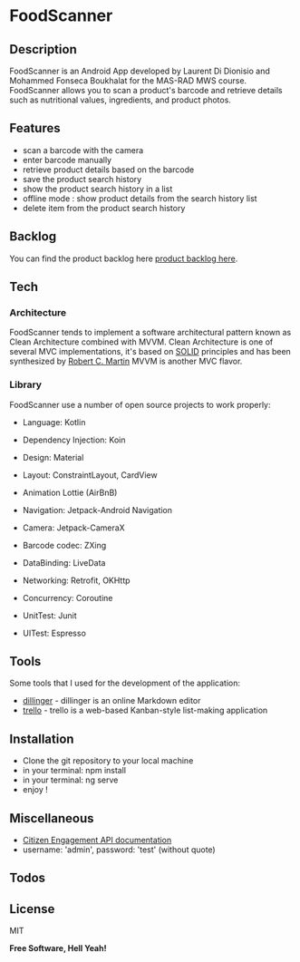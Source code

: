 # FoodScanner

## Description
FoodScanner is an Android App developed by Laurent Di Dionisio and Mohammed Fonseca Boukhalat for the MAS-RAD MWS course.
FoodScanner allows you to scan a product's barcode and retrieve details such as nutritional values, ingredients, and product photos.
## Features
- scan a barcode with the camera
- enter barcode manually
- retrieve product details based on the barcode
- save the product search history
- show the product search history in a list
- offline mode : show product details from the search history list
- delete item from the product search history
## Backlog
You can find the product backlog here [product backlog here](https://trello.com/b/8aljW8R8/foodscanner).
## Tech
### Architecture
FoodScanner tends to implement a software architectural pattern known as Clean Architecture combined with MVVM.
Clean Architecture is one of several MVC implementations, it's based on [SOLID](https://medium.com/backticks-tildes/the-s-o-l-i-d-principles-in-pictures-b34ce2f1e898) principles and has been synthesized by [Robert C. Martin]
MVVM is another MVC flavor.
### Library
FoodScanner use a number of open source projects to work properly:
* Language: Kotlin

* Dependency Injection: Koin

* Design: Material
* Layout: ConstraintLayout, CardView
* Animation Lottie (AirBnB)
* Navigation: Jetpack-Android Navigation

* Camera: Jetpack-CameraX
* Barcode codec: ZXing

* DataBinding: LiveData
* Networking: Retrofit, OKHttp
* Concurrency: Coroutine

* UnitTest: Junit
* UITest: Espresso

## Tools
Some tools that I used for the development of the application:
* [dillinger] - dillinger is an online Markdown editor
* [trello] - trello is a web-based Kanban-style list-making application
## Installation
* Clone the git repository to your local machine
* in your terminal: npm install
* in your terminal: ng serve
* enjoy !
## Miscellaneous
* [Citizen Engagement API documentation]
* username: 'admin', password: 'test' (without quote)
## Todos
License
----
MIT

**Free Software, Hell Yeah!**

   [git-repo-url]: <https://github.com/mofobo/citizen-engagement>
   [node.js]: <http://nodejs.org>
   [AngularJS]: <http://angularjs.org>
   [RxJS]: <https://rxjs-dev.firebaseapp.com>
   [dillinger]:  <https://dillinger.io/>
   [trello]:  <https://trello.com/>
   [Citizen Engagement API documentation]:  <https://mediacomem.github.io/comem-citizen-engagement-api/>

   [Robert C. Martin]: <http://cleancoder.com/products>
